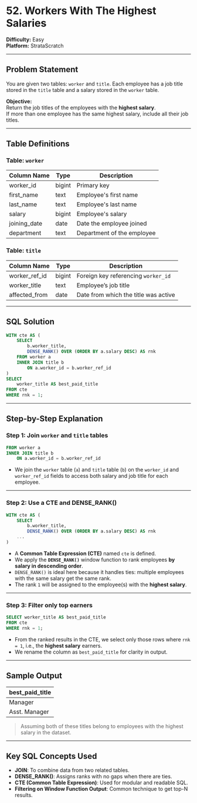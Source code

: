 
# 52. Workers With The Highest Salaries

**Difficulty:** Easy  
**Platform:** StrataScratch  

---

## Problem Statement

You are given two tables: `worker` and `title`. Each employee has a job title stored in the `title` table and a salary stored in the `worker` table.

**Objective:**  
Return the job titles of the employees with the **highest salary**.  
If more than one employee has the same highest salary, include all their job titles.

---

## Table Definitions

### Table: `worker`

| Column Name   | Type    | Description                    |
|---------------|---------|--------------------------------|
| worker_id     | bigint  | Primary key                    |
| first_name    | text    | Employee's first name          |
| last_name     | text    | Employee's last name           |
| salary        | bigint  | Employee's salary              |
| joining_date  | date    | Date the employee joined       |
| department    | text    | Department of the employee     |

### Table: `title`

| Column Name     | Type    | Description                         |
|------------------|---------|-------------------------------------|
| worker_ref_id    | bigint  | Foreign key referencing `worker_id` |
| worker_title     | text    | Employee’s job title                |
| affected_from    | date    | Date from which the title was active |

---

## SQL Solution

```sql
WITH cte AS (
    SELECT 
        b.worker_title,
        DENSE_RANK() OVER (ORDER BY a.salary DESC) AS rnk
    FROM worker a 
    INNER JOIN title b 
        ON a.worker_id = b.worker_ref_id
)
SELECT 
    worker_title AS best_paid_title 
FROM cte
WHERE rnk = 1;
```

---

## Step-by-Step Explanation

### Step 1: Join `worker` and `title` tables

```sql
FROM worker a 
INNER JOIN title b 
    ON a.worker_id = b.worker_ref_id
```

- We join the `worker` table (`a`) and `title` table (`b`) on the `worker_id` and `worker_ref_id` fields to access both salary and job title for each employee.

---

### Step 2: Use a CTE and DENSE_RANK()

```sql
WITH cte AS (
    SELECT 
        b.worker_title,
        DENSE_RANK() OVER (ORDER BY a.salary DESC) AS rnk
    ...
)
```

- A **Common Table Expression (CTE)** named `cte` is defined.
- We apply the **`DENSE_RANK()`** window function to rank employees **by salary in descending order**.
- `DENSE_RANK()` is ideal here because it handles ties: multiple employees with the same salary get the same rank.
- The rank `1` will be assigned to the employee(s) with the **highest salary**.

---

### Step 3: Filter only top earners

```sql
SELECT worker_title AS best_paid_title 
FROM cte
WHERE rnk = 1;
```

- From the ranked results in the CTE, we select only those rows where `rnk = 1`, i.e., the **highest salary** earners.
- We rename the column as `best_paid_title` for clarity in output.

---

## Sample Output

| best_paid_title |
|-----------------|
| Manager         |
| Asst. Manager   |

> Assuming both of these titles belong to employees with the highest salary in the dataset.

---


## Key SQL Concepts Used

- **JOIN**: To combine data from two related tables.
- **DENSE_RANK()**: Assigns ranks with no gaps when there are ties.
- **CTE (Common Table Expression)**: Used for modular and readable SQL.
- **Filtering on Window Function Output**: Common technique to get top-N results.


